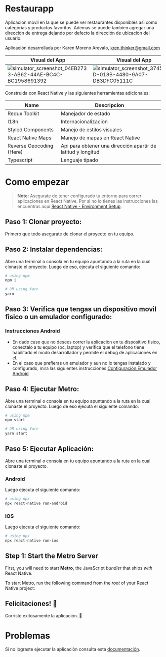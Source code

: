 # Restaurapp

Aplicación movil en la que se puede ver restaurantes disponibles asì como categorias y productos favoritos. Ademas se puede tambien agregar una direcciòn de entrega dejando por defecto la dirección de ubicaciòn del usuario. 

Aplicación desarrollada por Karen Moreno Arevalo, kren.thinker@gmail.com


| Visual del App | Visual del App | Visual del App | Visual del App | Visual del App |
| ---      | ---       | ---       | ---       | ---       |
| ![simulator_screenshot_04EB2733-AB62-44AE-BC4C-BC1958691392](https://github.com/kremvalo/restaurapp/assets/32576306/2f327f61-854c-4142-ac4a-1cfe89f0613d) | ![simulator_screenshot_3745C2CD-018B-4480-9A07-DB3DFC05111C](https://github.com/kremvalo/restaurapp/assets/32576306/a930fc63-53e2-436e-9fe1-a438417f5c0a) | ![simulator_screenshot_B0DD96DC-AE39-4BC9-8CF2-C03F2B17695C](https://github.com/kremvalo/restaurapp/assets/32576306/d1126851-5680-442e-a8a9-1d23f7086192) | ![simulator_screenshot_97A50CDB-1206-4C2B-A72E-DDD0D81040EB](https://github.com/kremvalo/restaurapp/assets/32576306/3dfed0b6-3601-45c6-9538-99340fbd1a8c) | ![simulator_screenshot_435CD12E-4C26-4CB3-8C24-9784FD1A023D](https://github.com/kremvalo/restaurapp/assets/32576306/0a8f2960-8a2b-4102-925a-8d735e142913) |




Construida con React Native y las siguientes herramientas adicionales: 

| Name     | Descripcion |
| ---      | ---       |
| Redux Toolkit | Manejador de estado |
| I18n     | Internacionalizaciòn        |
| Styled Components     | Manejo de estilos visuales        |
| React Native Maps     | Manejo de mapas en React Native        |
| Reverse Geocoding (Here)     | Api para obtener una direcciòn apartir de latitud y longitud        |
| Typescript     | Lenguaje tipado        |


# Como empezar

>**Note**: Asegurate de tener configurado tu entorno para correr aplicaciones en React Native. Por si no lo tienes las instrucciones las encuentras aquí [React Native - Environment Setup](https://reactnative.dev/docs/environment-setup).


## Paso 1: Clonar proyecto: 

Primero que todo asegurate de clonar el proyecto en tu equipo. 

## Paso 2: Instalar dependencias: 

Abre una terminal o consola en tu equipo apuntando a la ruta en la cual clonaste el proyecto. 
Luego de eso, ejecuta el siguiente comando: 

```bash
# using npm
npm i

# OR using Yarn
yarn
```
## Paso 3: Verifica que tengas un dispositivo movil fisico o un emulador configurado: 

### Instrucciones Android

- En dado caso que no desees correr la aplicaciòn en tu dispositivo fisico, conectalo a tu equipo (pc, laptop) y verifica que el telefono tiene habilitado el modo desarrollador y permite el debug de aplicaciones en el.
- En el caso que prefieras un emulador y aun no lo tengas instalado y configurado, mira las siguientes instrucciones  [Configuración Emulador Android](https://developer.android.com/studio/run/emulator?hl=es-419)

## Paso 4: Ejecutar Metro: 

Abre una terminal o consola en tu equipo apuntando a la ruta en la cual clonaste el proyecto. 
Luego de eso ejecuta el siguiente comando: 

```bash
# using npm
npm start

# OR using Yarn
yarn start
```

## Paso 5: Ejecutar Aplicación: 

Abre una terminal o consola en tu equipo apuntando a la ruta en la cual clonaste el proyecto. 

### Android 
Luego ejecuta el siguiente comando: 

```bash
# using npx
npx react-native run-android
```

### IOS 
Luego ejecuta el siguiente comando: 

```bash
# using npx
npx react-native run-ios

```

## Step 1: Start the Metro Server

First, you will need to start **Metro**, the JavaScript _bundler_ that ships _with_ React Native.

To start Metro, run the following command from the _root_ of your React Native project:


## Felicitaciones! :tada:

Corriste exitosamente la aplicación. :partying_face:

# Problemas

Si no lograste ejecutar la aplicaciòn consulta esta [documentación](https://reactnative.dev/docs/troubleshooting).
